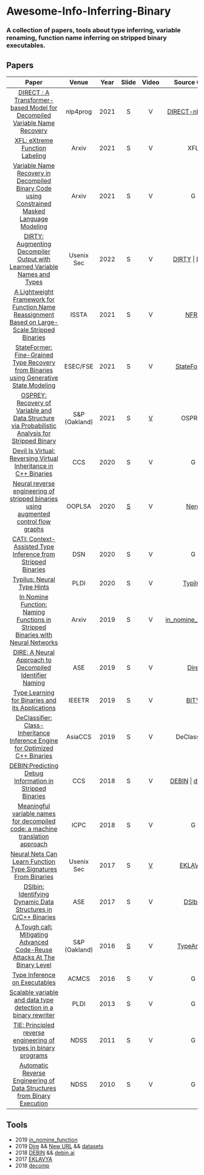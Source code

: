 # Awesome-Info-Inferring-Binary
### A collection of papers, tools about type inferring, variable renaming, function name inferring on stripped binary executables.

## Papers
|    Paper        |    Venue     | Year |     Slide      |       Video      |       Source Code       | Dataset                |
| :-------------: | :----------: | :--: |  :-----------: | :--------------: | :---------------------: |:---------------------: |
| [DIRECT : A Transformer-based Model for Decompiled Variable Name Recovery](https://aclanthology.org/2021.nlp4prog-1.6.pdf) | nlp4prog | 2021 | S | V | [DIRECT-nlp4prog](https://github.com/DIRECT-team/DIRECT-nlp4prog) | [D](https://drive.google.com/drive/folders/19Rf7NtW56r6fz-ycldZq9hjxNr5osAJW?usp=sharing)|
| [XFL: eXtreme Function Labeling](https://arxiv.org/pdf/2107.13404.pdf) | Arxiv | 2021 | S |  V | XFL | D |
| [Variable Name Recovery in Decompiled Binary Code using Constrained Masked Language Modeling](https://arxiv.org/pdf/2103.12801.pdf) | Arxiv | 2021 | S |  V | G | D |
| [DIRTY: Augmenting Decompiler Output with Learned Variable Names and Types](https://www.usenix.org/system/files/sec22summer_chen-qibin.pdf) | Usenix Sec | 2022 | S |  V | [DIRTY](https://github.com/CMUSTRUDEL/DIRTY) \| [Demo](https://dirtdirty.github.io/explorer.html) | D |
| [A Lightweight Framework for Function Name Reassignment Based on Large-Scale Stripped Binaries](https://dl.acm.org/doi/10.1145/3460319.3464804) | ISSTA | 2021 | S | V | [NFRE](https://github.com/USTC-TTCN/NFRE)| D |
| [StateFormer: Fine-Grained Type Recovery from Binaries using Generative State Modeling](https://www.cs.columbia.edu/~suman/docs/stateformer.pdf) | ESEC/FSE | 2021 | S | V | [StateFormer](https://github.com/CUMLSec/stateformer) | D |
| [OSPREY: Recovery of Variable and Data Structure via Probabilistic Analysis for Stripped Binary](https://www.cs.purdue.edu/homes/zhan3299/res/SP21a.pdf) | S&P (Oakland) | 2021 | S | [V](https://youtu.be/RugYdcF8-uc) | OSPREY| D |
| [Devil Is Virtual: Reversing Virtual Inheritance in C++ Binaries](https://arxiv.org/abs/2003.05039v1) | CCS | 2020 | S | V | G | D |
| [Neural reverse engineering of stripped binaries using augmented control flow graphs](https://arxiv.org/abs/1902.09122v4)| OOPLSA | 2020 | [S](https://www.cs.technion.ac.il/~biham/Workshops/Cyberday/2020/Slides/yaniv-david.slides.pdf) | V| [Nero](https://github.com/tech-srl/Nero) | D |
| [CATI: Context-Assisted Type Inference from Stripped Binaries](https://ieeexplore.ieee.org/document/9153442) | DSN | 2020 | S | V | G | D |
| [Typilus: Neural Type Hints](https://export.arxiv.org/abs/2004.10657) | PLDI | 2020 | S | V | [Typilus](https://github.com/JetBrains-Research/typilus) | D |
| [In Nomine Function: Naming Functions in Stripped Binaries with Neural Networks](https://arxiv.org/abs/1912.07946v2)| Arxiv | 2019 | S | V | [in_nomine_function](https://github.com/lucamassarelli/in_nomine_function) | D |
| [DIRE: A Neural Approach to Decompiled Identifier Naming](https://ieeexplore.ieee.org/document/8952404) | ASE | 2019 | S | V | [Dire](https://github.com/pcyin/dire)| [D](https://zenodo.org/record/3403078#.YZxV7j5Bzep) |
| [Type Learning for Binaries and its Applications](https://ieeexplore.ieee.org/document/8588310) | IEEETR | 2019 | S | V | [BITY](https://github.com/wcventure/BITY) | D |
| [DeClassifier: Class-Inheritance Inference Engine for Optimized C++ Binaries](https://arxiv.org/pdf/1901.10073.pdf) | AsiaCCS | 2019 | S | V | DeClassifier | D |
| [DEBIN:Predicting Debug Information in Stripped Binaries](https://files.sri.inf.ethz.ch/website/papers/ccs18-debin.pdf) | CCS | 2018 | S | V | [DEBIN](https://github.com/eth-sri/debin) \| [debin.ai](https://debin.ai/) | D |
| [Meaningful variable names for decompiled code: a machine translation approach](https://dl.acm.org/doi/10.1145/3196321.3196330) | ICPC | 2018 | S | V | G | D |
| [Neural Nets Can Learn Function Type  Signatures From Binaries](https://www.usenix.org/conference/usenixsecurity17/technical-sessions/presentation/chua) | Usenix Sec | 2017 | S | [V](https://youtu.be/eCF002qNntk) | [EKLAVYA](https://github.com/shensq04/EKLAVYA) | [binary.tar.gz](https://drive.google.com/file/d/0B2qBKMQRQLHGS1JESVQ0TlF1eWs/view?usp=sharing&resourcekey=0-8RY3CA6LaeP739W42Yji7w), [pickles.tar.gz](https://drive.google.com/file/d/0B2qBKMQRQLHGdGpuTUlmMmZJYXM/view?usp=sharing&resourcekey=0-kHnq_w-Cj9OYx1MfI84x4Q), [clean_pickles.tar.gz](https://drive.google.com/file/d/0B2qBKMQRQLHGOFphWjkzcnV2LTQ/view?usp=sharing&resourcekey=0-5O0MUnDLYMdW_Hx0VjAQ2Q) |
| [DSIbin: Identifying Dynamic Data Structures in C/C++ Binaries](https://www.swt-bamberg.de/luettgen/publications/pdf/ASE2017.pdf) | ASE | 2017 | S | V | [DSIbin](https://github.com/uniba-swt/DSIbin) | D |
| [A Tough call: Mitigating Advanced Code-Reuse Attacks At The Binary Level]()| S&P (Oakland) | 2016 | [S](https://vvdveen.com/publications/TypeArmor.slides.pdf) | V | [TypeArmor](https://github.com/vusec/typearmor) | D |
| [Type Inference on Executables](https://dl.acm.org/doi/10.1145/2896499) | ACMCS | 2016 | S | V | G | D |
| [Scalable variable and data type detection in a binary rewriter](https://dl.acm.org/doi/10.1145/2491956.2462165) | PLDI |  2013 | S | V | G | D |
| [TIE: Principled reverse engineering of types in binary programs](https://www.ndss-symposium.org/ndss2011/tie-principled-reverse-engineering-of-types-in-binary-programs/) | NDSS | 2011 | S | V | G | D |
| [Automatic Reverse Engineering of Data Structures from Binary Execution](https://www.ndss-symposium.org/ndss2010/automatic-reverse-engineering-data-structures-binary-execution/) | NDSS  | 2010 | S | V | G | D |

## Tools
- 2019 [in_nomine_function](https://github.com/lucamassarelli/in_nomine_function)
- 2019 [Dire](https://github.com/pcyin/dire) && [New URL](https://github.com/CMUSTRUDEL/DIRE) && [datasets](https://zenodo.org/record/3403078#.XtTi-TozaUk)
- 2018 [DEBIN](https://github.com/eth-sri/debin) && [debin.ai](https://debin.ai/)
- 2017 [EKLAVYA](https://github.com/shensq04/EKLAVYA)
- 2018 [decomp](https://github.com/decomp/decomp)

